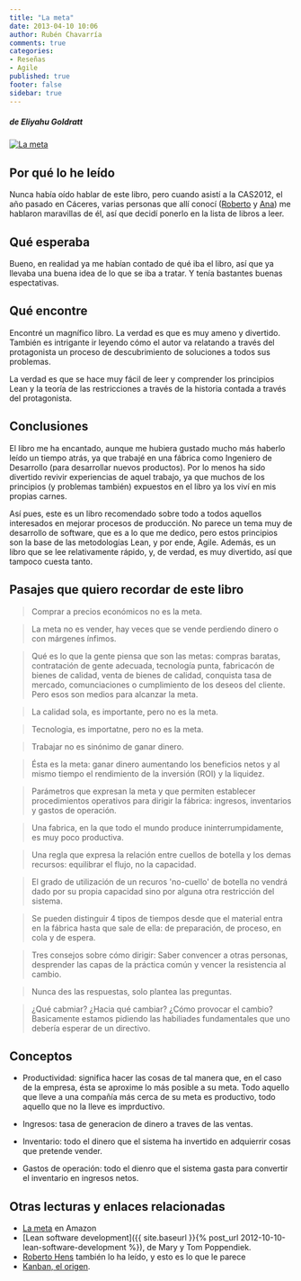 ```yaml
---
title: "La meta"
date: 2013-04-10 10:06
author: Rubén Chavarría
comments: true
categories: 
- Reseñas
- Agile
published: true
footer: false
sidebar: true
---
```


##### de Eliyahu Goldratt

[![La meta](http://ecx.images-amazon.com/images/I/51E50P52AXL._SY300_.jpg)][1]

## Por qué lo he leído

Nunca había oído hablar de este libro, pero cuando asistí a la CAS2012, el año pasado en Cáceres,
varias personas que allí conocí ([Roberto](https://twitter.com/rferlei) y 
[Ana](https://twitter.com/anuskiaranda)) me hablaron maravillas de él, así que decidí
ponerlo en la lista de libros a leer.

<!-- more -->

## Qué esperaba

Bueno, en realidad ya me habían contado de qué iba el libro, así que ya llevaba una buena idea
de lo que se iba a tratar. Y tenía bastantes buenas espectativas.

## Qué encontre

Encontré un magnífico libro. La verdad es que es muy ameno y divertido. También es intrigante
ir leyendo cómo el autor va relatando a través del protagonista un proceso de descubrimiento de
soluciones a todos sus problemas. 

La verdad es que se hace muy fácil de leer y comprender los principios Lean y la teoría de las
restricciones a través de la historia contada a través del protagonista.

## Conclusiones

El libro me ha encantado, aunque me hubiera gustado mucho más haberlo leído un tiempo atrás, ya
que trabajé en una fábrica como Ingeniero de Desarrollo (para desarrollar nuevos productos). Por
lo menos ha sido divertido revivir experiencias de aquel trabajo, ya que muchos de los principios
(y problemas también) expuestos en el libro ya los viví en mis propias carnes. 

Así pues, este es un libro recomendado sobre todo a todos aquellos interesados en mejorar procesos
de producción. No parece un tema muy de desarrollo de software, que es a lo que me dedico, pero
estos principios son la base de las metodologías Lean, y por ende, Agile. Además, es un libro
que se lee relativamente rápido, y, de verdad, es muy divertido, así que tampoco cuesta tanto.

## Pasajes que quiero recordar de este libro

> Comprar a precios económicos no es la meta.

> La meta no es vender, hay veces que se vende perdiendo dinero o con márgenes ínfimos.

> Qué es lo que la gente piensa que son las metas: compras baratas, contratación de gente adecuada,
tecnología punta, fabricacón de bienes de calidad, venta de bienes de calidad,
conquista tasa de mercado, comunciaciones o cumplimiento de los deseos del cliente.
Pero esos son medios para alcanzar la meta.

> La calidad sola, es importante, pero no es la meta.

> Tecnologia, es importatne, pero no es la meta.

> Trabajar no es sinónimo de ganar dinero.

> Ésta es la meta: ganar dinero aumentando los beneficios netos y al mismo tiempo el rendimiento
de la inversión (ROI) y la liquidez.

> Parámetros que expresan la meta y que permiten establecer procedimientos operativos para 
dirigir la fábrica: ingresos, inventarios y gastos de operación.

> Una fabrica, en la que todo el mundo produce ininterrumpidamente, es muy poco productiva.

> Una regla que expresa la relación entre cuellos de botella y los demas recursos: equilibrar 
el flujo, no la capacidad.

> El grado de utilización de un recuros 'no-cuello' de botella no vendrá dado por su propia
capacidad sino por alguna otra restricción del sistema.

> Se pueden distinguir 4 tipos de tiempos desde que el material entra en la fábrica hasta 
que sale de ella: de preparación, de proceso, en cola y de espera.

> Tres consejos sobre cómo dirigir: Saber convencer a otras personas, desprender las capas 
de la práctica común y vencer la resistencia al cambio.

> Nunca des las respuestas, solo plantea las preguntas.

> ¿Qué cabmiar? ¿Hacia qué cambiar? ¿Cómo provocar el cambio? Basicamente estamos pidiendo
las habiliades fundamentales que uno debería esperar de un directivo.

## Conceptos

* Productividad: significa hacer las cosas de tal manera que, en el caso de la empresa, ésta 
se aproxime lo más posible a su meta. Todo aquello que lleve a una compañía más cerca de su meta
es productivo, todo aquello que no la lleve es imprductivo.

* Ingresos: tasa de generacion de dinero a traves de las ventas.

* Inventario: todo el dinero que el sistema ha invertido en adquierrir cosas que pretende vender.

* Gastos de operación: todo el dienro que el sistema gasta para convertir el inventario en ingresos netos.

## Otras lecturas y enlaces relacionadas

- [La meta][1] en Amazon
- [Lean software development]({{ site.baseurl }}{% post_url 2012-10-10-lean-software-development %}), de Mary y Tom Poppendiek.
- [Roberto Hens](https://plus.google.com/105077077543737057709) también lo ha leído, y esto es lo que le parece 
- [Kanban, el origen](http://robertohens.blogspot.com.es/2013/04/Kanban-el-Origen-The-Goal.html).

[1]: https://amzn.to/2YtgwMl
